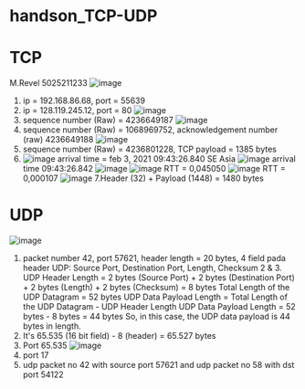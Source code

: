 # handson_TCP-UDP
# TCP
M.Revel 5025211233
![image](https://github.com/revelwivanto/handson_TCP-UDP/assets/116476269/b31df271-718b-41b4-8403-97acf416ee4e)
1. ip = 192.168.86.68, port = 55639
2. ip = 128.119.245.12, port = 80
  ![image](https://github.com/revelwivanto/handson_TCP-UDP/assets/116476269/d4e0adef-86ea-4d7f-a59a-6a77782d65fb)
3. sequence number (Raw) = 4236649187
![image](https://github.com/revelwivanto/handson_TCP-UDP/assets/116476269/93b21146-dd97-4e42-808a-2043994c7b55)
4. sequence number (Raw) = 1068969752, acknowledgement number (raw) 4236649188
![image](https://github.com/revelwivanto/handson_TCP-UDP/assets/116476269/8a7d899c-c6e6-4da1-be69-fa75e8b99a83)
5. sequence number (Raw) = 4236801228, TCP payload =  1385 bytes
6. ![image](https://github.com/revelwivanto/handson_TCP-UDP/assets/116476269/8cd27b55-f11f-4350-a583-85dbf444632a)
arrival time = feb 3, 2021 09:43:26.840 SE Asia
![image](https://github.com/revelwivanto/handson_TCP-UDP/assets/116476269/744be997-caa1-4df0-94f7-64e7f2d5250c)
arrival time 09:43:26.842
![image](https://github.com/revelwivanto/handson_TCP-UDP/assets/116476269/23d3c7d3-1ca9-4332-a735-2ae16d9f242d)
![image](https://github.com/revelwivanto/handson_TCP-UDP/assets/116476269/dfdbb404-8872-4e7f-88ca-134fe754eb7c)
RTT = 0,045050
![image](https://github.com/revelwivanto/handson_TCP-UDP/assets/116476269/db296316-89a8-4877-ae52-e7331bc3049a)
RTT = 0,000107
![image](https://github.com/revelwivanto/handson_TCP-UDP/assets/116476269/573f621f-72c9-4b47-b47a-1fad6cb96585)
7.Header (32) + Payload (1448) = 1480 bytes

# UDP
![image](https://github.com/revelwivanto/handson_TCP-UDP/assets/116476269/54e9ae35-69ba-4499-a29d-6249f25c7284)
1. packet number 42, port 57621, header length = 20 bytes, 4 field pada header UDP: Source Port, Destination Port, Length, Checksum
2 & 3. UDP Header Length = 2 bytes (Source Port) + 2 bytes (Destination Port) + 2 bytes (Length) + 2 bytes (Checksum) = 8 bytes
Total Length of the UDP Datagram = 52 bytes
UDP Data Payload Length = Total Length of the UDP Datagram - UDP Header Length
UDP Data Payload Length = 52 bytes - 8 bytes = 44 bytes
So, in this case, the UDP data payload is 44 bytes in length.
4. It's 65.535 (16 bit field) - 8 (header) = 65.527 bytes
5. Port 65.535
  ![image](https://github.com/revelwivanto/handson_TCP-UDP/assets/116476269/1b08ea47-2e60-4ac5-b55e-69652001ae09)
6. port 17
7. udp packet no 42 with source port 57621 and udp packet no 58 with dst port 54122
